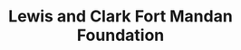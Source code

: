 ---
layout: repo
title: "Lewis and Clark Fort Mandan Foundation"
id: 6584
permalink: repos/6584/
---